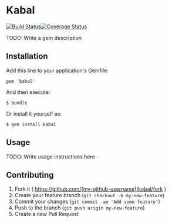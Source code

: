 # Kabal

[![Build Status](https://travis-ci.org/kalashnikovisme/kabal.svg?branch=master)](https://travis-ci.org/kalashnikovisme/kabal)[![Coverage Status](https://coveralls.io/repos/kalashnikovisme/kabal/badge.png)](https://coveralls.io/r/kalashnikovisme/kabal)

TODO: Write a gem description

## Installation

Add this line to your application's Gemfile:

    gem 'kabal'

And then execute:

    $ bundle

Or install it yourself as:

    $ gem install kabal

## Usage

TODO: Write usage instructions here

## Contributing

1. Fork it ( https://github.com/[my-github-username]/kabal/fork )
2. Create your feature branch (`git checkout -b my-new-feature`)
3. Commit your changes (`git commit -am 'Add some feature'`)
4. Push to the branch (`git push origin my-new-feature`)
5. Create a new Pull Request

